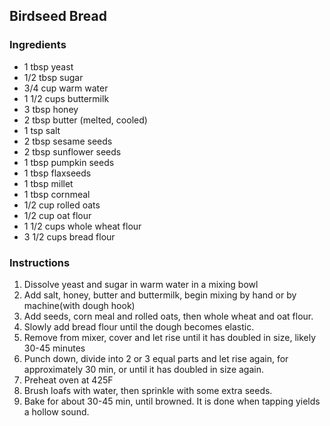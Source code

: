 ## Birdseed Bread

### Ingredients
* 1 tbsp yeast
* 1/2 tbsp sugar
* 3/4 cup warm water
* 1 1/2 cups buttermilk
* 3 tbsp honey
* 2 tbsp butter (melted, cooled)
* 1 tsp salt
* 2 tbsp sesame seeds
* 2 tbsp sunflower seeds
* 1 tbsp pumpkin seeds
* 1 tbsp flaxseeds
* 1 tbsp millet
* 1 tbsp cornmeal
* 1/2 cup rolled oats
* 1/2 cup oat flour
* 1 1/2 cups whole wheat flour
* 3 1/2 cups bread flour

### Instructions
1. Dissolve yeast and sugar in warm water in a mixing bowl
2. Add salt, honey, butter and buttermilk, begin mixing by hand or by machine(with dough hook)
3. Add seeds, corn meal and rolled oats, then whole wheat and oat flour.
4. Slowly add bread flour until the dough becomes elastic.
5. Remove from mixer, cover and let rise until it has doubled in size, likely 30-45 minutes
6. Punch down, divide into 2 or 3 equal parts and let rise again, for approximately 30 min, or until it has doubled in size again.
7. Preheat oven at 425F
8. Brush loafs with water, then sprinkle with some extra seeds.
9. Bake for about 30-45 min, until browned. It is done when tapping yields a hollow sound.
